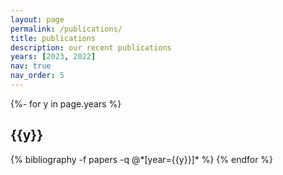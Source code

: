 ```yaml
---
layout: page
permalink: /publications/
title: publications
description: our recent publications
years: [2023, 2022]
nav: true
nav_order: 5
---
```

<!-- _pages/publications.md -->
<div class="publications">

{%- for y in page.years %}
  <h2 class="year">{{y}}</h2>
  {% bibliography -f papers -q @*[year={{y}}]* %}
{% endfor %}

</div>
